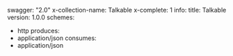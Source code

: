 swagger: "2.0"
x-collection-name: Talkable
x-complete: 1
info:
  title: Talkable
  version: 1.0.0
schemes:
- http
produces:
- application/json
consumes:
- application/json